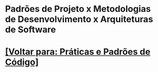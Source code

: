 # Padrões de Projeto x Metodologias de Desenvolvimento x Arquiteturas de Software

# [[Voltar para: Práticas e Padrões de Código]](./1-praticas-padroes-codigo.md)